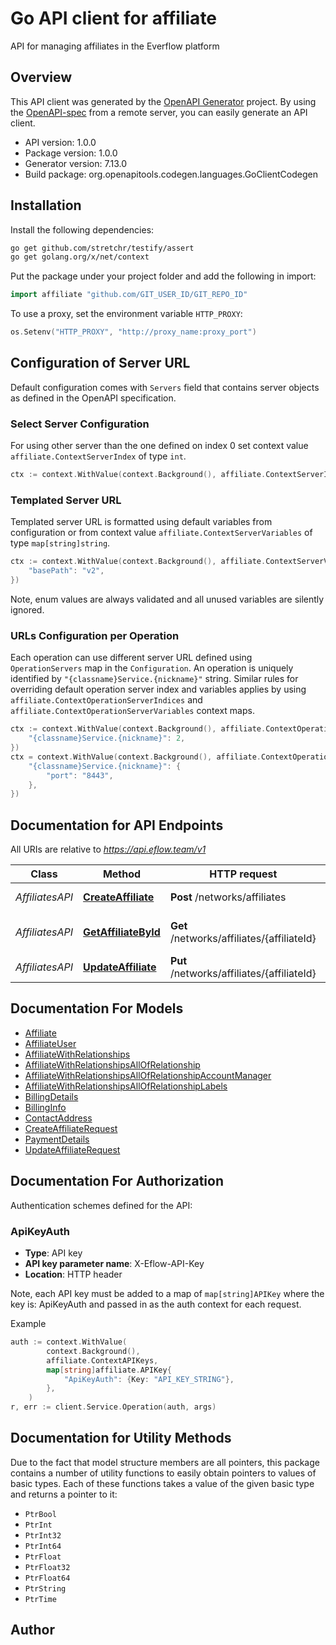 # Go API client for affiliate

API for managing affiliates in the Everflow platform

## Overview
This API client was generated by the [OpenAPI Generator](https://openapi-generator.tech) project.  By using the [OpenAPI-spec](https://www.openapis.org/) from a remote server, you can easily generate an API client.

- API version: 1.0.0
- Package version: 1.0.0
- Generator version: 7.13.0
- Build package: org.openapitools.codegen.languages.GoClientCodegen

## Installation

Install the following dependencies:

```sh
go get github.com/stretchr/testify/assert
go get golang.org/x/net/context
```

Put the package under your project folder and add the following in import:

```go
import affiliate "github.com/GIT_USER_ID/GIT_REPO_ID"
```

To use a proxy, set the environment variable `HTTP_PROXY`:

```go
os.Setenv("HTTP_PROXY", "http://proxy_name:proxy_port")
```

## Configuration of Server URL

Default configuration comes with `Servers` field that contains server objects as defined in the OpenAPI specification.

### Select Server Configuration

For using other server than the one defined on index 0 set context value `affiliate.ContextServerIndex` of type `int`.

```go
ctx := context.WithValue(context.Background(), affiliate.ContextServerIndex, 1)
```

### Templated Server URL

Templated server URL is formatted using default variables from configuration or from context value `affiliate.ContextServerVariables` of type `map[string]string`.

```go
ctx := context.WithValue(context.Background(), affiliate.ContextServerVariables, map[string]string{
	"basePath": "v2",
})
```

Note, enum values are always validated and all unused variables are silently ignored.

### URLs Configuration per Operation

Each operation can use different server URL defined using `OperationServers` map in the `Configuration`.
An operation is uniquely identified by `"{classname}Service.{nickname}"` string.
Similar rules for overriding default operation server index and variables applies by using `affiliate.ContextOperationServerIndices` and `affiliate.ContextOperationServerVariables` context maps.

```go
ctx := context.WithValue(context.Background(), affiliate.ContextOperationServerIndices, map[string]int{
	"{classname}Service.{nickname}": 2,
})
ctx = context.WithValue(context.Background(), affiliate.ContextOperationServerVariables, map[string]map[string]string{
	"{classname}Service.{nickname}": {
		"port": "8443",
	},
})
```

## Documentation for API Endpoints

All URIs are relative to *https://api.eflow.team/v1*

Class | Method | HTTP request | Description
------------ | ------------- | ------------- | -------------
*AffiliatesAPI* | [**CreateAffiliate**](docs/AffiliatesAPI.md#createaffiliate) | **Post** /networks/affiliates | Create Affiliate
*AffiliatesAPI* | [**GetAffiliateById**](docs/AffiliatesAPI.md#getaffiliatebyid) | **Get** /networks/affiliates/{affiliateId} | Find Affiliate By ID
*AffiliatesAPI* | [**UpdateAffiliate**](docs/AffiliatesAPI.md#updateaffiliate) | **Put** /networks/affiliates/{affiliateId} | Update Affiliate


## Documentation For Models

 - [Affiliate](docs/Affiliate.md)
 - [AffiliateUser](docs/AffiliateUser.md)
 - [AffiliateWithRelationships](docs/AffiliateWithRelationships.md)
 - [AffiliateWithRelationshipsAllOfRelationship](docs/AffiliateWithRelationshipsAllOfRelationship.md)
 - [AffiliateWithRelationshipsAllOfRelationshipAccountManager](docs/AffiliateWithRelationshipsAllOfRelationshipAccountManager.md)
 - [AffiliateWithRelationshipsAllOfRelationshipLabels](docs/AffiliateWithRelationshipsAllOfRelationshipLabels.md)
 - [BillingDetails](docs/BillingDetails.md)
 - [BillingInfo](docs/BillingInfo.md)
 - [ContactAddress](docs/ContactAddress.md)
 - [CreateAffiliateRequest](docs/CreateAffiliateRequest.md)
 - [PaymentDetails](docs/PaymentDetails.md)
 - [UpdateAffiliateRequest](docs/UpdateAffiliateRequest.md)


## Documentation For Authorization


Authentication schemes defined for the API:
### ApiKeyAuth

- **Type**: API key
- **API key parameter name**: X-Eflow-API-Key
- **Location**: HTTP header

Note, each API key must be added to a map of `map[string]APIKey` where the key is: ApiKeyAuth and passed in as the auth context for each request.

Example

```go
auth := context.WithValue(
		context.Background(),
		affiliate.ContextAPIKeys,
		map[string]affiliate.APIKey{
			"ApiKeyAuth": {Key: "API_KEY_STRING"},
		},
	)
r, err := client.Service.Operation(auth, args)
```


## Documentation for Utility Methods

Due to the fact that model structure members are all pointers, this package contains
a number of utility functions to easily obtain pointers to values of basic types.
Each of these functions takes a value of the given basic type and returns a pointer to it:

* `PtrBool`
* `PtrInt`
* `PtrInt32`
* `PtrInt64`
* `PtrFloat`
* `PtrFloat32`
* `PtrFloat64`
* `PtrString`
* `PtrTime`

## Author



